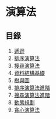 # 演算法

## 目錄

1. [遞迴]()
2. [排序演算法]()
3. [搜尋演算法]()
4. [資料結構基礎]()
5. [樹與圖]()
6. [排序演算法進階]()
7. [搜尋演算法進階]()
8. [動態規劃]()
9. [貪心演算法]()
